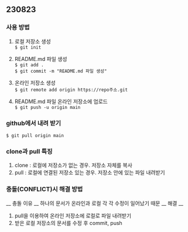 ## 230823 ##
### 사용 방법 ###
1. 로컬 저장소 생성<br>
`$ git init`

2. README.md 파일 생성<br>
`$ git add .`<br>
`$ git commit -m "README.md 파일 생성"`

3. 온라인 저장소 생성<br>
`$ git remote add origin https://repo주소.git`<br>

4. README.md 파일 온라인 저장소에 업로드<br>
`$ git push -u origin main`

### github에서 내려 받기 ###
`$ git pull origin main`

### clone과 pull 특징 ###
1. clone : 로컬에 저장소가 없는 경우. 저장소 자체를 복사
2. pull : 로컬에 연결된 저장소 있는 경우. 저장소 안에 있는 파일 내려받기

### 충돌(CONFLICT)시 해결 방법 ###
__ 충돌 이유 __
하나의 문서가 온라인과 로컬 각 각 수정이 일어났기 때문
__ 해결 __
1. pull을 이용하여 온라인 저장소에 로컬로 파일 내려받기
2. 받은 로컬 저장소의 문서를 수정 후 commit, push